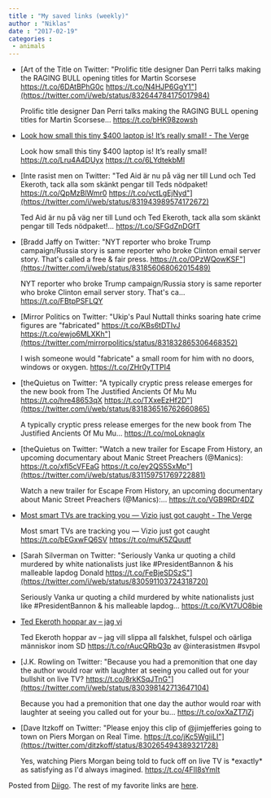 ```yaml
---
title : "My saved links (weekly)"
author : "Niklas"
date : "2017-02-19"
categories : 
 - animals
---
```


- [Art of the Title on Twitter: "Prolific title designer Dan Perri talks making the RAGING BULL opening titles for Martin Scorsese https://t.co/6DAtBPhG0c https://t.co/N4HJP6GgY1"](https://twitter.com/i/web/status/832644784175017984)
    
    Prolific title designer Dan Perri talks making the RAGING BULL opening titles for Martin Scorsese… https://t.co/bHK98zowsh
    
- [Look how small this tiny $400 laptop is! It’s really small! - The Verge](http://www.theverge.com/circuitbreaker/2017/2/15/14624828/gpd-pocket-indiegogo-laptop-small?utm_campaign=theverge&utm_content=chorus&utm_medium=social&utm_source=twitter)
    
    Look how small this tiny $400 laptop is! It’s really small! https://t.co/Lru4A4DUyx https://t.co/6LYdtekbMl
    
- [Inte rasist men on Twitter: "Ted Aid är nu på väg ner till Lund och Ted Ekeroth, tack alla som skänkt pengar till Teds nödpaket! https://t.co/QpMzBlWmr0 https://t.co/vctLgEjNyd"](https://twitter.com/i/web/status/831943989574172672)
    
    Ted Aid är nu på väg ner till Lund och Ted Ekeroth, tack alla som skänkt pengar till Teds nödpaket!… https://t.co/SFGdZnDGfT
    
- [Bradd Jaffy on Twitter: "NYT reporter who broke Trump campaign/Russia story is same reporter who broke Clinton email server story. That's called a free & fair press. https://t.co/OPzWQowKSF"](https://twitter.com/i/web/status/831856068062015489)
    
    NYT reporter who broke Trump campaign/Russia story is same reporter who broke Clinton email server story. That's ca… https://t.co/FBtpPSFLQY
    
- [Mirror Politics on Twitter: "Ukip's Paul Nuttall thinks soaring hate crime figures are "fabricated" https://t.co/KBs6tDTIvJ https://t.co/ewjo6MLXKh"](https://twitter.com/mirrorpolitics/status/831832865306468352)
    
    I wish someone would "fabricate" a small room for him with no doors, windows or oxygen. https://t.co/ZHr0yTTPI4
    
- [theQuietus on Twitter: "A typically cryptic press release emerges for the new book from The Justified Ancients Of Mu Mu https://t.co/hre48653qX https://t.co/TXxeEzHf2D"](https://twitter.com/i/web/status/831836516762660865)
    
    A typically cryptic press release emerges for the new book from The Justified Ancients Of Mu Mu… https://t.co/moLoknaglx
    
- [theQuietus on Twitter: "Watch a new trailer for Escape From History, an upcoming documentary about Manic Street Preachers (@Manics): https://t.co/xfI5cVFEaG https://t.co/ey2QS5SxMp"](https://twitter.com/i/web/status/831159751769722881)
    
    Watch a new trailer for Escape From History, an upcoming documentary about Manic Street Preachers (@Manics):… https://t.co/VGB9RDr4DZ
    
- [Most smart TVs are tracking you — Vizio just got caught - The Verge](http://www.theverge.com/2017/2/7/14527360/vizio-smart-tv-tracking-settlement-disable-settings?utm_campaign=theverge&utm_content=chorus&utm_medium=social&utm_source=twitter)
    
    Most smart TVs are tracking you — Vizio just got caught https://t.co/bEGxwFQ6SV https://t.co/muK5ZQuutf
    
- [Sarah Silverman on Twitter: "Seriously Vanka ur quoting a child murdered by white nationalists just like #PresidentBannon & his malleable lapdog Donald https://t.co/FeBjeSDSzS"](https://twitter.com/i/web/status/830591103724318720)
    
    Seriously Vanka ur quoting a child murdered by white nationalists just like #PresidentBannon & his malleable lapdog… https://t.co/KVt7UO8bie
    
    
- [Ted Ekeroth hoppar av – jag vi](https://t.co/rAucQRbQ3p)
    
    Ted Ekeroth hoppar av – jag vill slippa all falskhet, fulspel och oärliga människor inom SD https://t.co/rAucQRbQ3p av @interasistmen #svpol
    
    
- [J.K. Rowling on Twitter: "Because you had a premonition that one day the author would roar with laughter at seeing you called out for your bullshit on live TV? https://t.co/8rkKSqJTnG"](https://twitter.com/i/web/status/830398142713647104)
    
    Because you had a premonition that one day the author would roar with laughter at seeing you called out for your bu… https://t.co/oxXaZT7lZj
    
- [Dave Itzkoff on Twitter: "Please enjoy this clip of @jimjefferies going to town on Piers Morgan on Real Time. https://t.co/jKc5WgiiLI"](https://twitter.com/ditzkoff/status/830265494389321728)
    
    Yes, watching Piers Morgan being told to fuck off on live TV is \*exactly\* as satisfying as I'd always imagined. https://t.co/4FII8sYmIt
    

Posted from [Diigo](https://www.diigo.com). The rest of my favorite links are [here](https://www.diigo.com/user/npivic).
